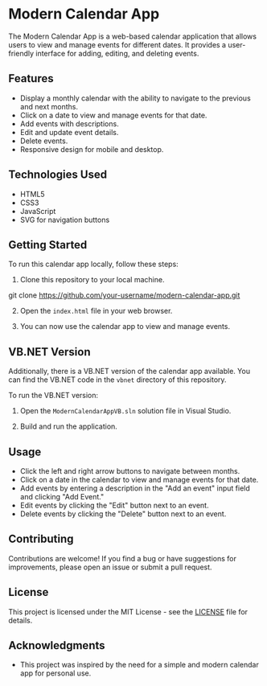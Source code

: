 # Modern Calendar App

The Modern Calendar App is a web-based calendar application that allows users to view and manage events for different dates. It provides a user-friendly interface for adding, editing, and deleting events.

## Features

- Display a monthly calendar with the ability to navigate to the previous and next months.
- Click on a date to view and manage events for that date.
- Add events with descriptions.
- Edit and update event details.
- Delete events.
- Responsive design for mobile and desktop.

## Technologies Used

- HTML5
- CSS3
- JavaScript
- SVG for navigation buttons

## Getting Started

To run this calendar app locally, follow these steps:

1. Clone this repository to your local machine.

git clone https://github.com/your-username/modern-calendar-app.git

2. Open the `index.html` file in your web browser.

3. You can now use the calendar app to view and manage events.

## VB.NET Version

Additionally, there is a VB.NET version of the calendar app available. You can find the VB.NET code in the `vbnet` directory of this repository.

To run the VB.NET version:

1. Open the `ModernCalendarAppVB.sln` solution file in Visual Studio.

2. Build and run the application.

## Usage

- Click the left and right arrow buttons to navigate between months.
- Click on a date in the calendar to view and manage events for that date.
- Add events by entering a description in the "Add an event" input field and clicking "Add Event."
- Edit events by clicking the "Edit" button next to an event.
- Delete events by clicking the "Delete" button next to an event.

## Contributing

Contributions are welcome! If you find a bug or have suggestions for improvements, please open an issue or submit a pull request.

## License

This project is licensed under the MIT License - see the [LICENSE](LICENSE) file for details.

## Acknowledgments

- This project was inspired by the need for a simple and modern calendar app for personal use.
